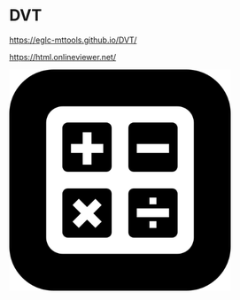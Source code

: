 # DVT

https://eglc-mttools.github.io/DVT/

https://html.onlineviewer.net/

<img src="https://github.com/EGLC-MtTOOLS/DVT/blob/main/calculatorapp.png" alt="" width="400">
